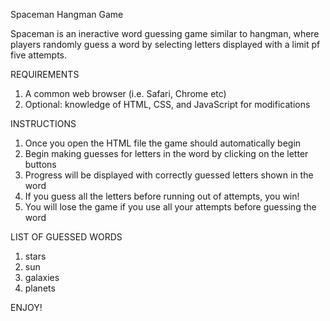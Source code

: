 Spaceman Hangman Game

Spaceman is an ineractive word guessing game similar to hangman, where players randomly guess a word by selecting letters displayed with a limit pf five attempts.


REQUIREMENTS

1. A common web browser (i.e. Safari, Chrome etc)
2. Optional: knowledge of HTML, CSS, and JavaScript for modifications

INSTRUCTIONS

1. Once you open the HTML file the game should automatically begin
2. Begin making guesses for letters in the word by clicking on the letter buttons 
3. Progress will be displayed with correctly guessed letters shown in the word
4. If you guess all the letters before running out of attempts, you win!
5. You will lose the game if you use all your attempts before guessing the word


LIST OF GUESSED WORDS

1. stars
2. sun
3. galaxies
4. planets


ENJOY!
